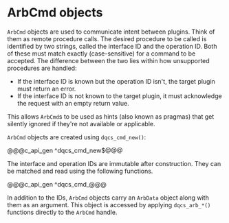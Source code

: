 # ArbCmd objects

`ArbCmd` objects are used to communicate intent between plugins. Think of them
as remote procedure calls. The desired procedure to be called is identified by
two strings, called the interface ID and the operation ID. Both of these must
match exactly (case-sensitive) for a command to be accepted. The difference
between the two lies within how unsupported procedures are handled:

 - If the interface ID is known but the operation ID isn't, the target plugin
   must return an error.
 - If the interface ID is not known to the target plugin, it must acknowledge
   the request with an empty return value.

This allows `ArbCmd`s to be used as hints (also known as pragmas) that get
silently ignored if they're not available or applicable.

`ArbCmd` objects are created using `dqcs_cmd_new()`:

@@@c_api_gen ^dqcs_cmd_new$@@@

The interface and operation IDs are immutable after construction. They can be
matched and read using the following functions.

@@@c_api_gen ^dqcs_cmd_@@@

In addition to the IDs, `ArbCmd` objects carry an `ArbData` object along with
them as an argument. This object is accessed by applying `dqcs_arb_*()`
functions directly to the `ArbCmd` handle.
